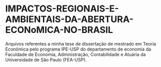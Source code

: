 # IMPACTOS-REGIONAIS-E-AMBIENTAIS-DA-ABERTURA-ECONoMICA-NO-BRASIL
Arquivos referentes a minha tese de dissertação de mestrado em Teoria Econômica pelo programa IPE-USP do departamento de economia da Faculdade de Economia, Administração, Contabilidade e Atuária da Universidade de São Paulo (FEA-USP).
